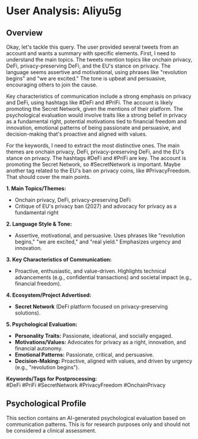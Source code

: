# User Analysis: Aliyu5g

## Overview

<think>
Okay, let's tackle this query. The user provided several tweets from an account and wants a summary with specific elements. First, I need to understand the main topics. The tweets mention topics like onchain privacy, DeFi, privacy-preserving DeFi, and the EU's stance on privacy. The language seems assertive and motivational, using phrases like "revolution begins" and "we are excited." The tone is upbeat and persuasive, encouraging others to join the cause.

Key characteristics of communication include a strong emphasis on privacy and DeFi, using hashtags like #DeFi and #PriFi. The account is likely promoting the Secret Network, given the mentions of their platform. The psychological evaluation would involve traits like a strong belief in privacy as a fundamental right, potential motivations tied to financial freedom and innovation, emotional patterns of being passionate and persuasive, and decision-making that's proactive and aligned with values.

For the keywords, I need to extract the most distinctive ones. The main themes are onchain privacy, DeFi, privacy-preserving DeFi, and the EU's stance on privacy. The hashtags #DeFi and #PriFi are key. The account is promoting the Secret Network, so #SecretNetwork is important. Maybe another tag related to the EU's ban on privacy coins, like #PrivacyFreedom. That should cover the main points.
</think>

**1. Main Topics/Themes:**  
- Onchain privacy, DeFi, privacy-preserving DeFi  
- Critique of EU's privacy ban (2027) and advocacy for privacy as a fundamental right  

**2. Language Style & Tone:**  
- Assertive, motivational, and persuasive. Uses phrases like "revolution begins," "we are excited," and "real yield." Emphasizes urgency and innovation.  

**3. Key Characteristics of Communication:**  
- Proactive, enthusiastic, and value-driven. Highlights technical advancements (e.g., confidential transactions) and societal impact (e.g., financial freedom).  

**4. Ecosystem/Project Advertised:**  
- **Secret Network** (DeFi platform focused on privacy-preserving solutions).  

**5. Psychological Evaluation:**  
- **Personality Traits:** Passionate, ideational, and socially engaged.  
- **Motivations/Values:** Advocates for privacy as a right, innovation, and financial autonomy.  
- **Emotional Patterns:** Passionate, critical, and persuasive.  
- **Decision-Making:** Proactive, aligned with values, and driven by urgency (e.g., "revolution begins").  

**Keywords/Tags for Postprocessing:**  
#DeFi #PriFi #SecretNetwork #PrivacyFreedom #OnchainPrivacy

## Psychological Profile

This section contains an AI-generated psychological evaluation based on communication patterns. This is for research purposes only and should not be considered a clinical assessment.
